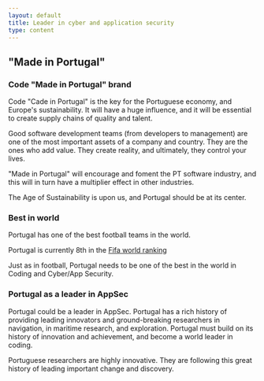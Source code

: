 ```yaml
---
layout: default
title: Leader in cyber and application security
type: content
---
```


## "Made in Portugal"

### Code "Made in Portugal" brand

Code "Cade in Portugal" is the key for the Portuguese economy, and Europe's sustainability. It will have a huge influence, and it will be essential to create supply chains of quality and talent.

Good software development teams (from developers to management) are one of the most important assets of a company and country. They are the ones who add value. They create reality, and ultimately, they control your lives.

"Made in Portugal" will encourage and foment the PT software industry, and this will in turn have a multiplier effect in other industries.

The Age of Sustainability is upon us, and Portugal should be at its center.

### Best in world

Portugal has one of the best football teams in the world.

Portugal is currently 8th in the [Fifa world ranking](http://www.fifa.com/fifa-world-ranking/associations/association=por/men/index.html)

Just as in football, Portugal needs to be one of the best in the world in Coding and Cyber/App Security.

### Portugal as a leader in AppSec

Portugal could be a leader in AppSec. Portugal has a rich history of providing leading innovators and ground-breaking researchers in navigation, in maritime research, and exploration. Portugal must build on its history of innovation and achievement, and become a world leader in coding.

Portuguese researchers are highly innovative. They are following this great history of leading important change and discovery.
